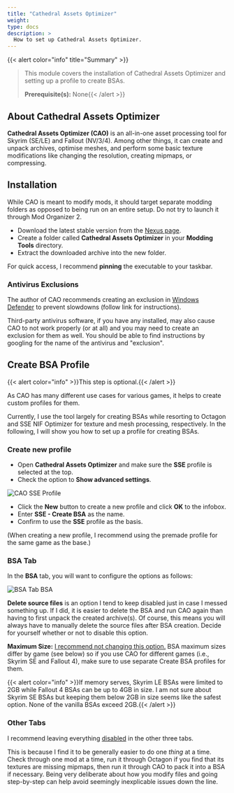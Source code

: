 ```yaml
---
title: "Cathedral Assets Optimizer"
weight:
type: docs
description: >
  How to set up Cathedral Assets Optimizer.
---
```


{{< alert color="info" title="Summary" >}}
> This module covers the installation of Cathedral Assets Optimizer and setting up a profile to create BSAs.<p>
> **Prerequisite(s):** None{{< /alert >}}

## About Cathedral Assets Optimizer

**Cathedral Assets Optimizer (CAO)** is an all-in-one asset processing tool for Skyrim (SE/LE) and Fallout (NV/3/4). Among other things, it can create and unpack archives, optimise meshes, and perform some basic texture modifications like changing the resolution, creating mipmaps, or compressing.

## Installation

While CAO is meant to modify mods, it should target separate modding folders as opposed to being run on an entire setup. Do not try to launch it through Mod Organizer 2.

- Download the latest stable version from the [Nexus page](https://www.nexusmods.com/skyrimspecialedition/mods/23316?tab=files).
- Create a folder called **Cathedral Assets Optimizer** in your **Modding Tools** directory.
- Extract the downloaded archive into the new folder.

For quick access, I recommend **pinning** the executable to your taskbar.

### Antivirus Exclusions

The author of CAO recommends creating an exclusion in [Windows Defender](https://support.microsoft.com/en-us/windows/add-an-exclusion-to-windows-security-811816c0-4dfd-af4a-47e4-c301afe13b26) to prevent slowdowns (follow link for instructions).

Third-party antivirus software, if you have any installed, may also cause CAO to not work properly (or at all) and you may need to create an exclusion for them as well. You should be able to find instructions by googling for the name of the antivirus and "exclusion".

## Create BSA Profile

{{< alert color="info" >}}This step is optional.{{< /alert >}}

As CAO has many different use cases for various games, it helps to create custom profiles for them.

Currently, I use the tool largely for creating BSAs while resorting to Octagon and SSE NIF Optimizer for texture and mesh processing, respectively. In the following, I will show you how to set up a profile for creating BSAs.

### Create new profile

- Open **Cathedral Assets Optimizer** and make sure the **SSE** profile is selected at the top.
- Check the option to **Show advanced settings**.

![CAO SSE Profile](/Pictures/bg/tool-setup/cao/cao-sse-profile.png)

- Click the **New** button to create a new profile and click **OK** to the infobox.
- Enter **SSE - Create BSA** as the name.
- Confirm to use the **SSE** profile as the basis.

(When creating a new profile, I recommend using the premade profile for the same game as the base.)

### BSA Tab

In the **BSA** tab, you will want to configure the options as follows:

![BSA Tab BSA](/Pictures/bg/tool-setup/cao/bsa-profile-bsa.png)

**Delete source files** is an option I tend to keep disabled just in case I messed something up. If I did, it is easier to delete the BSA and run CAO again than having to first unpack the created archive(s). Of course, this means you will always have to manually delete the source files after BSA creation. Decide for yourself whether or not to disable this option.

**Maximum Size:** <u>I recommend not changing this option.</u> BSA maximum sizes differ by game (see below) so if you use CAO for different games (i.e., Skyrim SE and Fallout 4), make sure to use separate Create BSA profiles for them.

{{< alert color="info" >}}If memory serves, Skyrim LE BSAs were limited to 2GB while Fallout 4 BSAs can be up to 4GB in size. I am not sure about Skyrim SE BSAs but keeping them below 2GB in size seems like the safest option. None of the vanilla BSAs exceed 2GB.{{< /alert >}}

### Other Tabs

I recommend leaving everything <u>disabled</u> in the other three tabs.

This is because I find it to be generally easier to do one *thing* at a time. Check through one mod at a time, run it through Octagon if you find that its textures are missing mipmaps, then run it through CAO to pack it into a BSA if necessary. Being very deliberate about how you modify files and going step-by-step can help avoid seemingly inexplicable issues down the line.